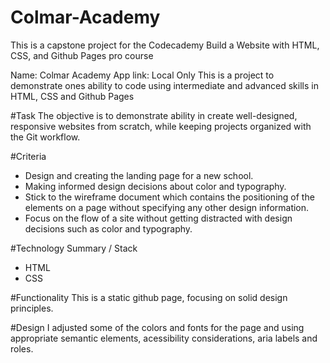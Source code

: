# Colmar-Academy
This is a capstone project for the Codecademy Build a Website with HTML, CSS, and Github Pages pro course

Name: Colmar Academy
App link: Local Only
This is a project to demonstrate ones ability to code using intermediate and advanced skills in HTML, CSS and Github Pages

#Task 
The objective is to demonstrate ability in create well-designed, responsive websites from scratch, while keeping projects organized with the Git workflow.

#Criteria
+ Design and creating the landing page for a new school.
+ Making informed design decisions about color and typography.
+ Stick to the wireframe document which contains the positioning of the elements on a page without specifying any other design information.
+ Focus on the flow of a site without getting distracted with design decisions such as color and typography.

#Technology Summary / Stack
+ HTML
+ CSS 

#Functionality
This is a static github page, focusing on solid design principles.

#Design
I adjusted some of the colors and fonts for the page and using appropriate semantic elements, acessibility considerations, aria labels and roles. 
